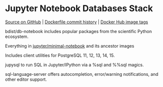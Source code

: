 # Jupyter Notebook Databases Stack

[Source on GitHub](https://github.com/bdist/db-notebook) | [Dockerfile commit history](https://github.com/bdist/db-notebook/commits/main/db-notebook/Dockerfile) | [Docker Hub image tags](https://hub.docker.com/r/bdist/db-notebook/tags/)

bdist/db-notebook includes popular packages from the scientific Python ecosystem.

Everything in [jupyter/minimal-notebook](https://jupyter-docker-stacks.readthedocs.io/en/latest/using/selecting.html#jupyter-minimal-notebook) and its ancestor images

Includes client utilities for PostgreSQL 11, 12, 13, 14, 15.

jupysql to run SQL in Jupyter/IPython via a %sql and %%sql magics.

sql-language-server offers autocompletion, error/warning notifications, and other editor support.
